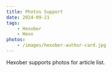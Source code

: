 ```yaml
---
title: Photos Support
date: 2024-09-21
tags:
    - Hexober
    - Hexo
photos:
    - /images/hexober-author-card.jpg
---
```


Hexober supports photos for article list.